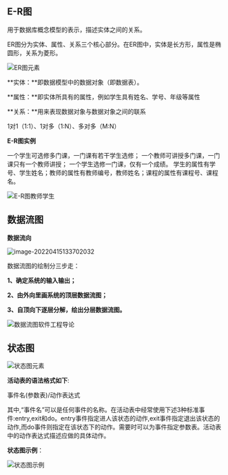 ## E-R图

用于数据库概念模型的表示，描述实体之间的关系。

ER图分为实体、属性、关系三个核心部分。在ER图中，实体是长方形，属性是椭圆形，关系为菱形。

![ER图元素](https://xingqiu-tuchuang-1256524210.cos.ap-shanghai.myqcloud.com/205/image-20220411141618562.png)

**实体：**即数据模型中的数据对象（即数据表）。

**属性：**即实体所具有的属性，例如学生具有姓名、学号、年级等属性

**关系：**用来表现数据对象与数据对象之间的联系

 1对1（1:1）、1对多（1:N）、多对多（M:N）



**E-R图实例**

一个学生可选修多门课，一门课有若干学生选修；
一个教师可讲授多门课，一门课只有一个教师讲授；
一个学生选修一门课，仅有一个成绩。
学生的属性有学号、学生姓名；教师的属性有教师编号，教师姓名；课程的属性有课程号、课程名。

![E-R图教师学生](https://xingqiu-tuchuang-1256524210.cos.ap-shanghai.myqcloud.com/205/E-R%E5%9B%BE%E6%95%99%E5%B8%88%E5%AD%A6%E7%94%9F.png)

## 数据流图

**数据流向**

![image-20220415133702032](https://xingqiu-tuchuang-1256524210.cos.ap-shanghai.myqcloud.com/205/image-20220415133702032.png)



数据流图的绘制分三步走：

**1、确定系统的输入输出；**

**2、由外向里画系统的顶层数据流图；**

**3、自顶向下逐层分解，绘出分层数据流图。**

![数据流图软件工程导论](https://xingqiu-tuchuang-1256524210.cos.ap-shanghai.myqcloud.com/205/%E6%95%B0%E6%8D%AE%E6%B5%81%E5%9B%BE%E8%BD%AF%E4%BB%B6%E5%B7%A5%E7%A8%8B%E5%AF%BC%E8%AE%BA-16500020707961.png)

## 状态图

![状态图元素](https://xingqiu-tuchuang-1256524210.cos.ap-shanghai.myqcloud.com/205/%E7%8A%B6%E6%80%81%E5%9B%BE%E5%85%83%E7%B4%A0.png)



**活动表的语法格式如下**:

事件名(参数表)/动作表达式

其中,“事件名”可以是任何事件的名称。在活动表中经常使用下述3种标准事件:entry,exit和do。entry事件指定进人该状态的动作,exit事件指定退出该状态的动作,而do事件则指定在该状态下的动作。需要时可以为事件指定参数表。活动表中的动作表达式描述应做的具体动作。

**状态图示例**：

![状态图示例](https://xingqiu-tuchuang-1256524210.cos.ap-shanghai.myqcloud.com/205/%E7%8A%B6%E6%80%81%E5%9B%BE%E7%A4%BA%E4%BE%8B.png)

